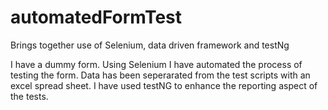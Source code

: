 # automatedFormTest
Brings together use of Selenium, data driven framework and testNg

I have a dummy form. Using Selenium  I have automated the process of testing the form. 
Data has been seperarated from the test scripts with an excel spread sheet.
I have used testNG to enhance the reporting aspect of the tests.
